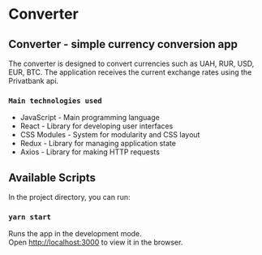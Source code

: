 # Converter
## Converter - simple currency conversion app

The converter is designed to convert currencies such as UAH, RUR, USD, EUR, BTC.
The application receives the current exchange rates using the Privatbank api.

### `Main technologies used`

- JavaScript - Main programming language
- React - Library for developing user interfaces
- СSS Modules - System for modularity and CSS layout
- Redux - Library for managing application state
- Axios - Library for making HTTP requests

## Available Scripts

In the project directory, you can run:

### `yarn start`

Runs the app in the development mode.\
Open [http://localhost:3000](http://localhost:3000) to view it in the browser.